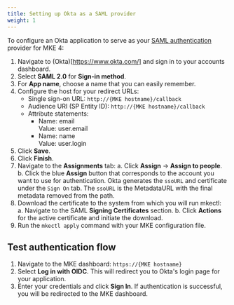 ```yaml
---
title: Setting up Okta as a SAML provider
weight: 1
---
```


To configure an Okta application to serve as your [SAML authentication](../../../../docs/operations/authentication/saml) provider for MKE 4:

1. Navigate to (Okta)[https://www.okta.com/] and sign in to your accounts dashboard.
2. Select **SAML 2.0** for **Sign-in method**.
3. For **App name**, choose a name that you can easily remember.
4. Configure the host for your redirect URLs:
   - Single sign-on URL: `http://{MKE hostname}/callback`
   - Audience URI (SP Entity ID): `http://{MKE hostname}/callback`
   - Attribute statements:
     - Name: email
       <br>Value: user.email
     - Name: name
       <br>Value: user.login
5. Click **Save**.
6. Click **Finish**.
7. Navigate to the **Assignments** tab:
   a. Click **Assign** -> **Assign to people**.
   b. Click the blue **Assign** button that corresponds to the account you want to use for authentication.
   Okta generates the `ssoURL` and certificate under the `Sign On` tab.
   The `ssoURL` is the MetadataURL with the final metadata removed from the path.
8. Download the certificate to the system from which you will run mkectl:
   a. Navigate to the SAML **Signing Certificates** section.
   b. Click **Actions** for the active certificate and initiate the download.
9. Run the `mkectl apply` command with your MKE configuration file.

## Test authentication flow

1. Navigate to the MKE dashboard: `https://{MKE hostname}`
2. Select **Log in with OIDC**. This will redirect you to Okta's
   login page for your application.
3. Enter your credentials and click **Sign In**. If authentication is successful,
   you will be redirected to the MKE dashboard.
